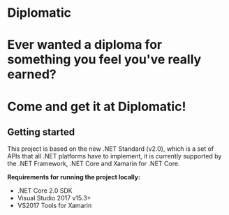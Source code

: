 # Diplomatic

# **Ever wanted a diploma for something you feel you've really earned?**
# **Come and get it at Diplomatic!**

## Getting started
This project is based on the new .NET Standard (v2.0), which is a set of APIs that all .NET platforms have to implement, it is currently supported by the .NET Framework, .NET Core and Xamarin for .NET Core.

**Requirements for running the project locally:**

* .NET Core 2.0 SDK
* Visual Studio 2017 v15.3+
* VS2017 Tools for Xamarin
